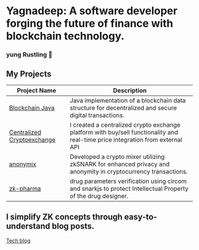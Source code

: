 # Yagnadeep: A software developer forging the future of finance with blockchain technology.
### yung Rustling 🦀
## My Projects
| Project Name | Description |
| ------------ | ----------- |
| [Blockchain Java](https://github.com/yagnadeepxo/bitcoin-java) |  Java implementation of a blockchain data structure for decentralized and secure digital transactions. |
| [Centralized Cryptoexchange](https://github.com/yagnadeepxo/crypto_exchange) | I created a centralized crypto exchange platform with buy/sell functionality and real-time price integration from external API |
| [anonymix](https://anonymix.vercel.app) | Developed a crypto mixer utilizing zkSNARK for enhanced privacy and anonymity in cryptocurrency transactions. | 
| [zk-pharma](https://zk-pharma.vercel.app) | drug parameters verification using circom and snarkjs to protect Intellectual Property of the drug designer.|

## I simplify ZK concepts through easy-to-understand blog posts. 
[Tech blog](https://dev.to/yagnadeepxo)







